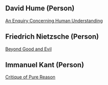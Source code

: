 ## David Hume (Person)

[An Enquiry Concerning Human Understanding](https://www.goodreads.com/book/show/130119.An_Enquiry_Concerning_Human_Understanding)

## Friedrich Nietzsche (Person)
[Beyond Good and Evil](https://www.goodreads.com/book/show/12321.Beyond_Good_and_Evil)

## Immanuel Kant (Person)
[Critique of Pure Reason](https://www.goodreads.com/book/show/18288.Critique_of_Pure_Reason)
